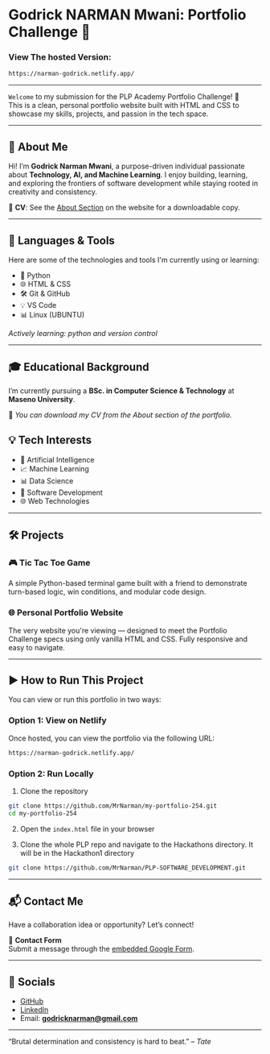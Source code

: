 # Godrick NARMAN Mwani: Portfolio Challenge 🚀
### View The hosted Version: 
```bash
https://narman-godrick.netlify.app/
```
---
`Welcome` to my submission for the PLP Academy Portfolio Challenge! 👋  
This is a clean, personal portfolio website built with HTML and CSS to showcase my skills, projects, and passion in the tech space.


---

## 🌟 About Me

Hi! I’m **Godrick Narman Mwani**, a purpose-driven individual passionate about **Technology, AI, and Machine Learning**. I enjoy building, learning, and exploring the frontiers of software development while staying rooted in creativity and consistency.

📄 **CV**: See the [About Section](#) on the website for a downloadable copy.

---


## 🧰 Languages & Tools

Here are some of the technologies and tools I'm currently using or learning:

- 🐍 Python  
- 🌐 HTML & CSS  
- 🛠️ Git & GitHub  
- 💡 VS Code  
- 📊 Linux (UBUNTU)  

*Actively learning: python and version control*

---
## 🎓 Educational Background

I’m currently pursuing a **BSc. in Computer Science & Technology** at **Maseno University**.

📄 *You can download my CV from the About section of the portfolio.*


## 💡 Tech Interests

- 🤖 Artificial Intelligence  
- 📈 Machine Learning  
- 📊 Data Science
- 🧩 Software Development  
- 🌐 Web Technologies  
---
## 🛠️ Projects

### 🎮 Tic Tac Toe Game
A simple Python-based terminal game built with a friend to demonstrate turn-based logic, win conditions, and modular code design.

### 🌐 Personal Portfolio Website
The very website you're viewing — designed to meet the Portfolio Challenge specs using only vanilla HTML and CSS. Fully responsive and easy to navigate.

---
## ▶️ How to Run This Project
You can view or run this portfolio in two ways:

###  Option 1: View on Netlify

Once hosted, you can view the portfolio via the following URL:

```bash
https://narman-godrick.netlify.app/
```
###  Option 2: Run Locally
1. Clone the repository
```bash
git clone https://github.com/MrNarman/my-portfolio-254.git
cd my-portfolio-254
```
2. Open the `index.html` file in your browser

3. Clone the whole PLP repo and navigate to the Hackathons directory. It will be in the Hackathon1 directory
```bash
git clone https://github.com/MrNarman/PLP-SOFTWARE_DEVELOPMENT.git
```
---

## 📬 Contact Me

Have a collaboration idea or opportunity? Let’s connect!

📝 **Contact Form**  
Submit a message through the [embedded Google Form](https://narman-godrick.netlify.app/#contact).

---

## 🔗 Socials

- [GitHub](https://github.com/MrNarman)
- [LinkedIn](https://www.linkedin.com/in/godrick-mwani-856415262/)
- Email: **godricknarman@gmail.com**

---
“Brutal determination and consistency is hard to beat.” – *Tate*



